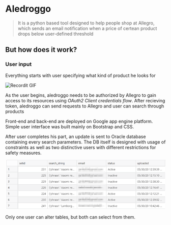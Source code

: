 # Aledroggo

> It is a python based tool designed to help people shop at Allegro, which sends an email notification when a price of certean product drops below user-defined threshold

## But how does it work?

### User input

Everything starts with user specifying what kind of product he looks for

![Recordit GIF](http://g.recordit.co/DNPIy3XFtB.gif)

As the user begins, aledroggo needs to be authorized by Allegro to gain access to its resources using *OAuth2 Client credentials flow*.
After recieving token, aledroggo can send requests to Allegro and user can search through products

Front-end and back-end are deployed on Google app engine platform. Simple user interface was built mainly on Bootstrap and CSS.

After user completes his part, an update is sent to Oracle database containing every search parameters. The DB itself is designed with usage of constraints as well as two distinctive users with different restrictions for safety measures.

![DB](/images/1.png)

Only one user can alter tables, but both can select from them.
